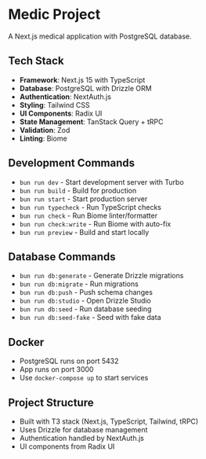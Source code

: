 # Medic Project

A Next.js medical application with PostgreSQL database.

## Tech Stack

- **Framework**: Next.js 15 with TypeScript
- **Database**: PostgreSQL with Drizzle ORM
- **Authentication**: NextAuth.js
- **Styling**: Tailwind CSS
- **UI Components**: Radix UI
- **State Management**: TanStack Query + tRPC
- **Validation**: Zod
- **Linting**: Biome

## Development Commands

- `bun run dev` - Start development server with Turbo
- `bun run build` - Build for production
- `bun run start` - Start production server
- `bun run typecheck` - Run TypeScript checks
- `bun run check` - Run Biome linter/formatter
- `bun run check:write` - Run Biome with auto-fix
- `bun run preview` - Build and start locally

## Database Commands

- `bun run db:generate` - Generate Drizzle migrations
- `bun run db:migrate` - Run migrations
- `bun run db:push` - Push schema changes
- `bun run db:studio` - Open Drizzle Studio
- `bun run db:seed` - Run database seeding
- `bun run db:seed-fake` - Seed with fake data

## Docker

- PostgreSQL runs on port 5432
- App runs on port 3000
- Use `docker-compose up` to start services

## Project Structure

- Built with T3 stack (Next.js, TypeScript, Tailwind, tRPC)
- Uses Drizzle for database management
- Authentication handled by NextAuth.js
- UI components from Radix UI
